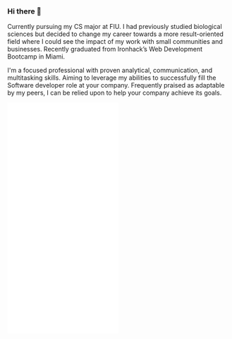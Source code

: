 ### Hi there 👋

Currently pursuing my CS major at FIU. I had previously studied biological sciences but decided to change my career towards a more result-oriented field where I could see the impact of my work with small communities and businesses. Recently graduated from Ironhack’s Web Development Bootcamp in Miami.

I'm a focused professional with proven analytical, communication, and multitasking skills. Aiming to leverage my abilities to successfully fill the Software developer role at your company. Frequently praised as adaptable by my peers, I can be relied upon to help your company achieve its goals.

<img src="https://github.com/ChristianRoque/ChristianRoque/blob/main/github-metrics.svg" alt="Metrics" width="50%">
